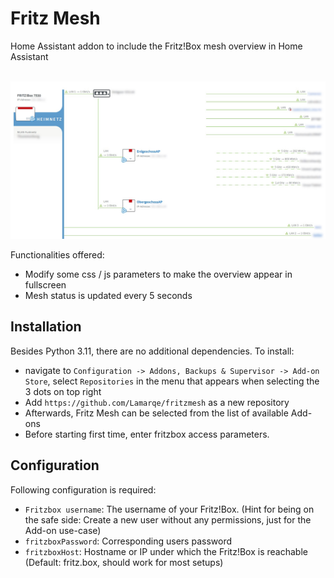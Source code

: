 # Fritz Mesh
Home Assistant addon to include the Fritz!Box mesh overview in Home Assistant
<br/><br/>

![Screenshot](screenshot.jpg)

Functionalities offered:

 * Modify some css / js parameters to make the overview appear in fullscreen
 * Mesh status is updated every 5 seconds

## Installation

Besides Python 3.11, there are no additional dependencies.
To install:
 * navigate to `Configuration -> Addons, Backups & Supervisor -> Add-on Store`, select `Repositories` in the menu that appears when selecting the 3 dots on top right
 * Add `https://github.com/Lamarqe/fritzmesh` as a new repository
 * Afterwards, Fritz Mesh can be selected from the list of available Add-ons
 * Before starting first time, enter fritzbox access parameters.

## Configuration

Following configuration is required:
 * `Fritzbox username`: The username of your Fritz!Box. (Hint for being on the safe side: Create a new user without any permissions, just for the Add-on use-case)
 * `fritzboxPassword`: Corresponding users password
 * `fritzboxHost`: Hostname or IP under which the Fritz!Box is reachable (Default: fritz.box, should work for most setups)




